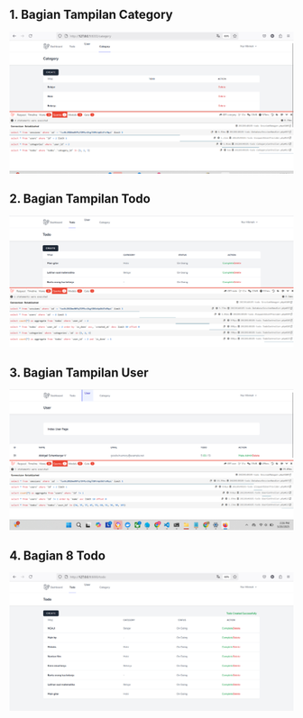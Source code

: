 ## 1. Bagian Tampilan Category
![Alt text](screenshot/tugas9/BagianCategory.png)
## 2. Bagian Tampilan Todo
![Alt text](screenshot/tugas9/bagianTodo.png)
## 3. Bagian Tampilan User
![Alt text](screenshot/tugas9/BagianUser.png)
## 4. Bagian 8 Todo
![Alt text](screenshot/tugas9/8todo.png)
